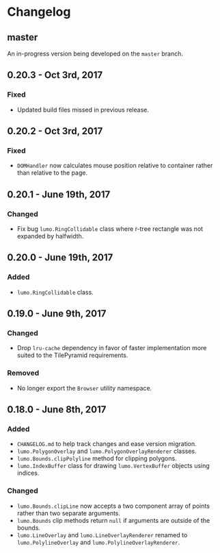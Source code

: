 # Changelog

## master

An in-progress version being developed on the `master` branch.

## 0.20.3 - Oct 3rd, 2017
### Fixed
- Updated build files missed in previous release.

## 0.20.2 - Oct 3rd, 2017
### Fixed
- `DOMHandler` now calculates mouse position relative to container rather than relative to the page.

## 0.20.1 - June 19th, 2017
### Changed
- Fix bug `lumo.RingCollidable` class where r-tree rectangle was not expanded by halfwidth.

## 0.20.0 - June 19th, 2017
### Added
- `lumo.RingCollidable` class.

## 0.19.0 - June 9th, 2017
### Changed
- Drop `lru-cache` dependency in favor of faster implementation more suited to the TilePyramid requirements.

### Removed
- No longer export the `Browser` utility namespace.

## 0.18.0 - June 8th, 2017
### Added
- `CHANGELOG.md` to help track changes and ease version migration.
- `lumo.PolygonOverlay` and `lumo.PolygonOverlayRenderer` classes.
- `lumo.Bounds.clipPolyline` method for clipping polygons.
- `lumo.IndexBuffer` class for drawing `lumo.VertexBuffer` objects using indices.

### Changed
- `lumo.Bounds.clipLine` now accepts a two component array of points rather than two separate arguments.
- `lumo.Bounds` clip methods return `null` if arguments are outside of the bounds.
- `lumo.LineOverlay` and `lumo.LineOverlayRenderer` renamed to  `lumo.PolylineOverlay` and `lumo.PolylineOverlayRenderer`.
